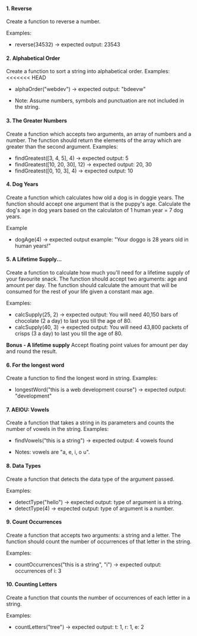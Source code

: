 #### 1. Reverse
Create a function to reverse a number. 

Examples: 
* reverse(34532) -> expected output: 23543

#### 2. Alphabetical Order
Create a function to sort a string into alphabetical order. 
Examples:
<<<<<<< HEAD
* alphaOrder("webdev") -> expected output: "bdeevw"

* Note: Assume numbers, symbols and punctuation are not included in the string.  

#### 3. The Greater Numbers
Create a function which accepts two arguments, an array of numbers and a number. The function should return the elements of the array which are greater than the second argument. 
Examples: 
* findGreatest([3, 4, 5], 4) -> expected output: 5
* findGreatest([10, 20, 30], 12) -> expected output: 20, 30
* findGreatest([0, 10, 3], 4) -> expected output: 10

#### 4. Dog Years
Create a function which calculates how old a dog is in doggie years. The function should accept one argument that is the puppy's age. Calculate the dog's age in dog years based on the calculaton of 1 human year = 7 dog years. 

Example
* dogAge(4) -> expected output example: "Your doggo is 28 years old in human years!"

#### 5. A Lifetime Supply...
Create a function to calculate how much you'll need for a lifetime supply of your favourite snack. The function should accept two arguments: age and amount per day. The function should calculate the amount that will be consumed for the rest of your life given a constant max age. 

Examples: 
* calcSupply(25, 2) -> expected output: You will need 40,150 bars of chocolate (2 a day) to last you till the age of 80. 
* calcSupply(40, 3) -> expected output: You will need 43,800 packets of crisps  (3 a day) to last you till the age of 80. 

**Bonus - A lifetime supply**
Accept floating point values for amount per day and round the result. 

#### 6. For the longest word
Create a function to find the longest word in string. 
Examples: 
* longestWord("this is a web development course") ->  expected output: "development"

#### 7. AEIOU: Vowels
Create a function that takes a string in its parameters and counts the number of vowels in the string. 
Examples: 
* findVowels("this is a string") -> expected output: 4 vowels found

* Notes: vowels are "a, e, i, o u". 

#### 8. Data Types
Create a function that detects the data type of the argument passed. 

Examples: 
* detectType("hello") -> expected output: type of argument is a string. 
* detectType(4) -> expected output: type of argument is a number. 

#### 9. Count Occurrences 
Create a function that accepts two arguments: a string and a letter. The function should count the number of occurrences of that letter in the string. 

Examples: 
* countOccurrences("this is a string", "i") -> expected output: occurrences of i: 3 

#### 10. Counting Letters
Create a function that counts the number of occurrences of each letter in a string. 

Examples: 
* countLetters("tree") -> expected output: t: 1, r: 1, e: 2
